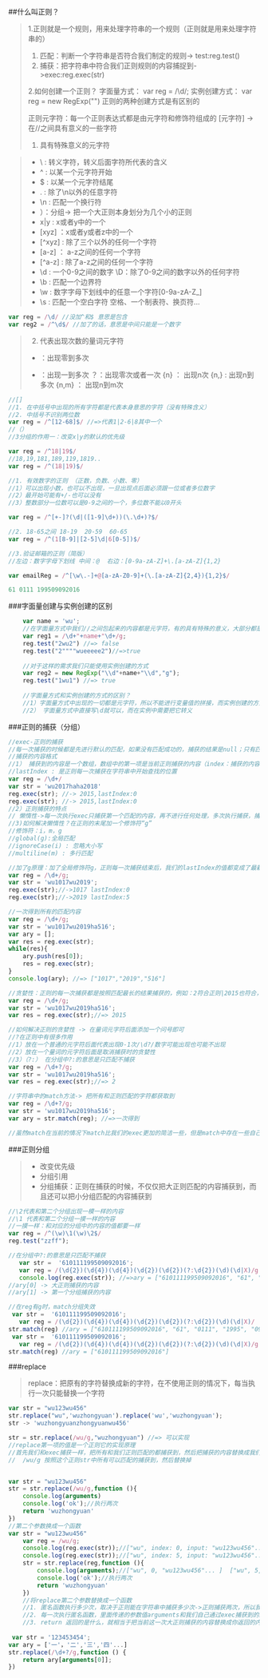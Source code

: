 ﻿##什么叫正则？

> 1.正则就是一个规则，用来处理字符串的一个规则（正则就是用来处理字符串的）
> 1) 匹配：判断一个字符串是否符合我们制定的规则-> test:reg.test()
> 2) 捕获：把字符串中符合我们正则规则的内容捕捉到->exec:reg.exec(str)
> 
> 2.如何创建一个正则？
> 字面量方式：
> var reg = /\d/;
> 实例创建方式：
> var reg = new RegExp("")
> 正则的两种创建方式是有区别的
> 
> 
> 
> 正则元字符：每一个正则表达式都是由元字符和修饰符组成的
> [元字符] -> 在//之间具有意义的一些字符
> 1. 具有特殊意义的元字符

> - \ : 转义字符，转义后面字符所代表的含义
> - ^ : 以某一个元字符开始
> - $ : 以某一个元字符结尾
> - . : 除了\n以外的任意字符
> - \n : 匹配一个换行符
> - ）：分组-> 把一个大正则本身划分为几个小的正则
> - x|y : x或者y中的一个
> - [xyz] ：x或者y或者z中的一个
> - [^xyz] : 除了三个以外的任何一个字符
> - [a-z] ： a-z之间的任何一个字符
> - [^a-z] : 除了a-z之间的任何一个字符
> - \d : 一个0-9之间的数字  \D：除了0-9之间的数字以外的任何字符
> - \b : 匹配一个边界符
> - \w : 数字字母下划线中的任意一个字符[0-9a-zA-Z_]
> - \s : 匹配一个空白字符 空格、一个制表符、换页符...

```javascript
var reg = /\d/ //没加^和$ 意思是包含
var reg2 = /^\d$/ //加了的话，意思是中间只能是一个数字
```

> 2. 代表出现次数的量词元字符
> * ：出现零到多次
> + ：出现一到多次
> ？：出现零次或者一次
> {n} ： 出现n次
> {n,} : 出现n到多次
> {n,m} ： 出现n到m次

```javascript
//[] 
//1. 在中括号中出现的所有字符都是代表本身意思的字符（没有特殊含义）
//2. 中括号不识别两位数
var reg = /^[12-68]$/ //=>代表1|2-6|8其中一个
//（）
//3分组的作用一：改变x|y的默认的优先级

var reg = /^18|19$/
//18,19,181,189,119,1819..
var reg = /^(18|19)$/

//1. 有效数字的正则 （正数，负数、小数、零）
//1）可以出现小数，也可以不出现，一旦出现点后面必须跟一位或者多位数字
//2）最开始可能有+/-也可以没有
//3）整数部分一位数可以是0-9之间的一个，多位数不能以0开头

var reg = /^[+-]?(\d|([1-9]\d+))(\.\d+)?$/

//2. 18-65之间 18-19  20-59  60-65
var reg = /^(1[8-9]|[2-5]\d|6[0-5])$/

//3.验证邮箱的正则（简版）
//左边：数字字母下划线 中间：@  右边：[0-9a-zA-Z]+\.[a-zA-Z]{1,2}

var emailReg = /^[\w\.-]+@[a-zA-Z0-9]+(\.[a-zA-Z]{2,4}){1,2}$/ 

61 0111 199509092016
``` 
###字面量创建与实例创建的区别

```javascript
    var name = 'wu';
    //在字面量方式中我们//之间包起来的内容都是元字符，有的具有特殊的意义，大部分都是代表本身含义的普通元字符
    var reg1 = /\d+"+name+"\d+/g;
    reg.test("2wu2") //=> false
    reg.test("2""""wueeeee2")//=>true
    
    //对于这样的需求我们只能使用实例创建的方式
    var reg2 = new RegExp("\\d"+name+"\\d","g");
    reg.test("1wu1") //=> true
    
    //字面量方式和实例创建的方式的区别？
    //1）字面量方式中出现的一切都是元字符，所以不能进行变量值的拼接，而实例创建的方式是可以的
    //2） 字面量方式中直接写\d就可以，而在实例中需要把它转义

```

###正则的捕获（分组）
```javascript
//exec-正则的捕获
//每一次捕获的时候都是先进行默认的匹配，如果没有匹配成功的，捕获的结果是null；只有匹配的内容我们才能捕获到
//捕获的内容格式
//1） 捕获到的内容是一个数组，数组中的第一项是当前正则捕获的内容（index：捕获的内容在字符串开始的索引位置。input：捕获的原始字符串）
//lastIndex : 是正则每一次捕获在字符串中开始查找的位置
var reg = /\d+/
var str = 'wu2017haha2018'
reg.exec(str); //-> 2015,lastIndex:0
reg.exec(str); //-> 2015,lastIndex:0
//2）正则捕获的特点
// 懒惰性->每一次执行exec只捕获第一个匹配的内容，再不进行任何处理，多次执行捕获，捕获的还是第一个匹配内容
//3)如何解决懒惰性？在正则的末尾加一个修饰符“g”
//修饰符：i，m，g
//global(g):全局匹配
//ignoreCase(i) : 忽略大小写
//multiline(m) : 多行匹配

//加了g原理：加了全局修饰符g，正则每一次捕获结束后，我们的lastIndex的值都变成了最新的值，下次捕获从最新的位置开始捕获
var reg = /\d+/g;
var str = 'wu1017wu2019';
reg.exec(str);//->1017 lastIndex:0
reg.exec(str);//->2019 lastIndex:5

//一次得到所有的匹配内容
var reg = /\d+/g;
var str = 'wu1017wu2019ha516';
var ary = [];
var res = reg.exec(str);
while(res){
    ary.push(res[0]);
    res = reg.exec(str);
}
console.log(ary); //=> ["1017","2019","516"]

//贪婪性：正则的每一次捕获都是按照匹配最长的结果捕获的，例如：2符合正则|2015也符合，我们默认捕获的是2015
var reg = /\d+/g;
var str = 'wu1017wu2019ha516';
var res = reg.exec(str);//=> 2015

//如何解决正则的贪婪性 -> 在量词元字符后面添加一个问号即可
//?在正则中有很多作用
//1）放在一个普通的元字符后面代表出现0-1次/\d?/数字可能出现也可能不出现
//2）放在一个量词的元字符后面是取消捕获时的贪婪性
//3）（?:） 在分组中?:的意思是只匹配不捕获
var reg = /\d+?/g;
var str = 'wu1017wu2019ha516'; 
var res = reg.exec(str);//=> 2

//字符串中的match方法-> 把所有和正则匹配的字符都获取到
var reg = /\d+?/g;
var str = 'wu1017wu2019ha516'; 
var ary = str.match(reg); //=>一次得到

//虽然match在当前的情况下match比我们的exec更加的简洁一些，但是match中存在一些自己处理不了的问题：在分组捕获的情况下，match只能捕获到大正则匹配的内容，而对于小正则捕获的内容是无法获取的

```

###正则分组

> - 改变优先级
> - 分组引用
> - 分组捕获：正则在捕获的时候，不仅仅把大正则匹配的内容捕获到，而且还可以把小分组匹配的内容捕获到

```javascript
//\2代表和第二个分组出现一模一样的内容
//\1 代表和第二个分组一摸一样的内容
//一摸一样：和对应的分组中的内容的值都要一样
var reg = /^(\w)\1(\w)\2$/
reg.test("zzff");

//在分组中?:的意思是只匹配不捕获
   var str =  '610111199509092016';
   var reg = /(\d{2})(\d{4})(\d{4})(\d{2})(\d{2})(?:\d{2})(\d)(\d|X)/g
   console.log(reg.exec(str)); //=>ary = ["610111199509092016", "61", "0111", "1995", "09", "09", "20", "1", "6", index: 0, input: "610111199509092016", groups: undefined]
//ary[0] -> 大正则捕获的内容
//ary[1] -> 第一个分组捕获的内容

//在reg有g时，match分组失效
 var str =  '610111199509092016';
   var reg = /(\d{2})(\d{4})(\d{4})(\d{2})(\d{2})(?:\d{2})(\d)(\d|X)/
str.match(reg) //ary = ["610111199509092016", "61", "0111", "1995", "09", "09", "20", "1", "6", index: 0,...]
 var str =  '610111199509092016';
   var reg = /(\d{2})(\d{4})(\d{4})(\d{2})(\d{2})(?:\d{2})(\d)(\d|X)/g
str.match(reg) //ary = ["610111199509092016"]
```


###replace

> replace：把原有的字符替换成新的字符，在不使用正则的情况下，每当执行一次只能替换一个字符

```javascript
var str = "wu123wu456"
str.replace("wu",'wuzhongyuan').replace('wu','wuzhongyuan');
str -> 'wuzhongyuanzhongyuanwu456'

str = str.replace(/wu/g,"wuzhongyuan") //=> 可以实现
//replace第一项的值是一个正则它的实现原理
//首先我们和exec捕获一样，把所有和我们正则匹配的都捕获到，然后把捕获的内容替换成我们需要替换的新内容
//  /wu/g 按照这个正则str中所有可以匹配的捕获到，然后替换掉


var str = "wu123wu456"
str = str.replace(/wu/g,function (){
    console.log(arguments)
    console.log('ok');//执行两次
    return 'wuzhongyuan'
})
//第二个参数换成一个函数 
var str = "wu123wu456"
    var reg = /wu/g;
    console.log(reg.exec(str));//["wu", index: 0, input: "wu123wu456"...]
    console.log(reg.exec(str));//["wu", index: 5, input: "wu123wu456"...]
    str = str.replace(reg,function (){
        console.log(arguments);//["wu", 0, "wu123wu456"... ]  ["wu", 5, "wu123wu456"...]
        console.log('ok');//执行两次
        return 'wuzhongyuan'
    })
    //将replace第二个参数替换成一个函数
    //1. 匿名函数执行多少次，取决于正则能在字符串中捕获多少次->正则捕获两次，所以我们匿名函数也执行两次
    //2. 每一次执行匿名函数，里面传递的参数值arguments和我们自己通过exec捕获到的结果是非常类似的（即使正则有分组，我们也同样可以通过arguments获取到分组的内容）
    //3. return 返回的是什么，就相当于把当前这一次大正则捕获的内容替换成你返回的内容
    
 var str = '123453454';
var ary = ['一'，'二','三','四'...]
str.replace(/\d+?/g,function () {
    return ary[arguments[0]];
})
```



